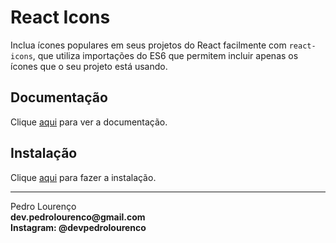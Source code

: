 # React Icons

Inclua ícones populares em seus projetos do React facilmente com `react-icons`, que utiliza importações do ES6 que permitem incluir apenas os ícones que o seu projeto está usando.

## Documentação

Clique [aqui](https://github.com/react-icons/react-icons) para ver a documentação.

## Instalação

Clique [aqui](https://www.npmjs.com/package/react-icons) para fazer a instalação.


<hr>
<stong>Pedro Lourenço</strong><br>
<Strong>dev.pedrolourenco@gmail.com</strong><br>
<Strong>Instagram: @devpedrolourenco</strong>